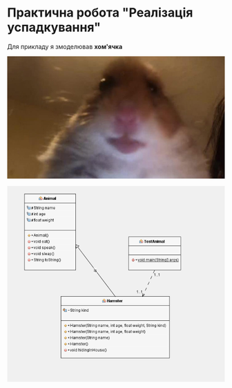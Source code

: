 # Практична робота "Реалізація успадкування"

Для прикладу я змоделював **хом'ячка**

![](https://github.com/ppc-ntu-khpi/35-inheritance-ilr00743/blob/master/images/hamster.png)

![](https://github.com/ppc-ntu-khpi/35-inheritance-ilr00743/blob/master/images/UML.png)
